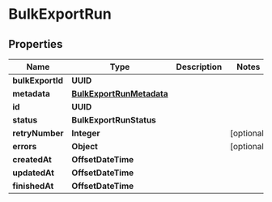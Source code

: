 

# BulkExportRun


## Properties

| Name | Type | Description | Notes |
|------------ | ------------- | ------------- | -------------|
|**bulkExportId** | **UUID** |  |  |
|**metadata** | [**BulkExportRunMetadata**](BulkExportRunMetadata.md) |  |  |
|**id** | **UUID** |  |  |
|**status** | **BulkExportRunStatus** |  |  |
|**retryNumber** | **Integer** |  |  [optional] |
|**errors** | **Object** |  |  [optional] |
|**createdAt** | **OffsetDateTime** |  |  |
|**updatedAt** | **OffsetDateTime** |  |  |
|**finishedAt** | **OffsetDateTime** |  |  |



